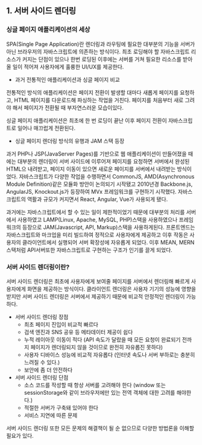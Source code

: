 ## 1. 서버 사이드 렌더링

### 싱글 페이지 애플리케이션의 세상

SPA(Single Page Application)란 렌더링과 라우팅에 필요한 대부분의 기능을 서버가 아닌 브라우저의 자바스크립트에 의존하는 방식이다.
최초 로딩해야 할 자바스크립트 리소스가 커지는 단점이 있으나 한번 로딩된 이후에는 서버를 거쳐 필요한 리소스를 받아올 일이 적어져 사용자에게 훌륭한 UI/UX를 제공한다.

- 과거 전통적인 애플리케이션과 싱글 페이지 비교

전통적인 방식의 애플리케이션은 페이지 전환이 발생할 대마다 새롭게 페이지를 요청하고, HTML 페이지를 다운로드해 파싱하는 작업을 거친다. 페이지를 처음부터 새로 그려야 해서 페이지가 전환될 때 부자연스러운 모습이있다.

싱글 페이지 애플리케이션은 최초에 한 번 로딩이 끝난 이후 페이지 전환이 자바스크립트로 일어나 매끄럽게 전환된다.

- 싱글 페이지 렌더링 방식의 유행과 JAM 스택 등장

과거 PHP나 JSP(JavaServer Pages)를 기반으로 웹 애플리케이션이 만들어졌을 때에는 대부분의 렌더링이 서버 사이드에 이루어져 페이지를 요청하면 서버에서 완성된 HTML으 내려받고, 페이지 이동이 있으면 새로운 페이지를 서버에서 내려받는 방식이었다.
자바스크립트가 다양한 작업을 수행하면서 CommonJS, AMD(Asynchronous Module Definition)같은 모듈화 방안이 논의되기 시작됐고 2010년경 Backbone.js, AngularJS, Knockout.js가 등장하여 MVx 프레임워크를 구현하기 시작했다.
자바스크립트의 역활과 규모가 커지면서 React, Angular, Vue가 사용되게 됐다.

과거에는 자바스크립트에서 할 수 있는 일이 제한적이었기 때문에 대부분의 처리를 서버에서 사용하였고 LAMP(Linux, Apache, MySQL, PHP)스택을 사용하였으나 프레임워크의 등장으로 JAM(Javascript, API, Markup)스택을 사용하게된다. 프론트엔드는 자바스크립트와 마크업을 미리 빌드하여 정적으로 사용자에게 제공하고 이후 작동은 사용자의 클라이언트에서 실행되어 서버 확장성에 자유롭게 되었다. 이후 MEAN, MERN스택처럼 API서버또한 자바스크립트로 구현하는 구조가 인기를 끌게 되었다.

### 서버 사이드 렌더링이란?

서버 사이드 렌더링은 최초에 사용자에게 보여줄 페이지를 서버에서 렌더링해 빠르게 사용자에게 화면을 제공하는 방식이다.
클라이언트 렌더링은 사용자 기기의 성능에 영향을 받지만 서버 사이드 렌더링은 서버에서 제공하기 때문에 비교적 안정적인 렌더링이 가능하다.

- 서버 사이드 렌더링 장점
  - 최초 페이지 진입이 비교적 빠르다
  - 검색 엔진과 SNS 공유 등 메타데이터 제공이 쉽다
  - 누적 레이아웃 이동이 적다 (API 속도가 달랐을 때 모든 요청이 완료되기 전까지 페이지가 렌더링되지 않을 것이므로 완전히 자유롭진 못하다)
  - 사용자 디바이스 성능에 비교적 자유롭다 (인터넷 속도나 서버 부하로는 충분히 느려질 수 있다.)
  - 보안에 좀 더 안전하다
- 서버 사이드 렌더링 단점
  - 소스 코드를 작성할 때 항상 서버를 고려해야 한다
    (window 또는 sessionStorage와 같이 브라우저에만 있는 전역 객체에 대한 고려를 해야한다.)
  - 적절한 서버가 구축돼 있어야 한다
  - 서비스 지연에 따른 문제

서버 사이드 렌더링 또한 모든 문제의 해결책이 될 순 없으므로 다양한 방법론을 이해할 필요가 있다.
